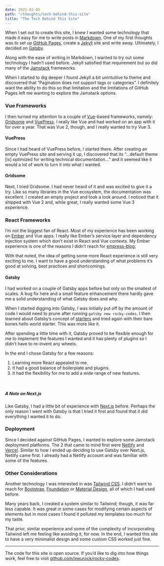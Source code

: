 ```yaml
---
date: 2021-02-05
path: "/thoughts/tech-behind-this-site"
title: "The Tech Behind This Site"
---
```


When I set out to create this site, I knew I wanted some technology that made it
easy for me to write posts in
[Markdown](https://daringfireball.net/projects/markdown/). One of my first
thoughts was to set up [GitHub Pages](https://pages.github.com/), create a
[Jekyll](https://jekyllrb.com/) site and write away. Ultimately, I decided on
[Gatsby](https://www.gatsbyjs.com/).

Along with the ease of writing in Markdown, I wanted to try out some technology
I hadn’t used before. Jekyll satisfied that requirement but so did many of the
[Jamstack](https://jamstack.org) frameworks.

When I started to dig deeper I found Jekyll a bit unintuitive to theme and
discovered that “Pagination does not support tags or categories”. I definitely
want the ability to do this so that limitation and the limitations of GitHub
Pages left me wanting to explore the Jamstack options.

### Vue Frameworks

I then turned my attention to a couple of [Vue](https://vuejs.org)-based
frameworks, namely: [Gridsome](https://gridsome.org) and
[VuePress](https://vuepress.vuejs.org). I really like Vue and had worked on an
app with it for over a year. That was Vue 2, though, and I really wanted to try
Vue 3.

#### VuePress

Since I had heard of VuePress before, I started there. After creating an empty
VuePress site and serving it up, I discovered that its “...default theme [is]
optimized for writing technical documentation...” and it seemed like it would a
lot of work to turn it into what I wanted.

#### Gridsome

Next, I tried Gridsome. I had never heard of it and was excited to give it a
try. Like so many libraries in the Vue ecosystem, the documentation was
excellent. I created an empty project and took a look around. I noticed that it
shipped with Vue 2 and, while great, I really wanted some Vue 3 experience.

### React Frameworks

I’m not the biggest fan of React. Most of my experience has been working on
[Ember](https://emberjs.com) and Vue apps. I really like Ember’s service layer
and dependency injection system which don’t exist in React and Vue contexts. My
Ember experience is one of the reasons I didn’t reach for
[empress-blog](https://empress-blog.netlify.app/);

With that noted, the idea of getting some more React experience is still very
exciting to me. I want to have a good understanding of what problems it’s good
at solving, best practices and shortcomings.

#### Gatsby

I had worked on a couple of Gatsby apps before but only on the smallest of
scales. A bug fix here and a small feature enhancement there hardly gave me a
solid understanding of what Gatsby does and why.

When I started digging into Gatsby, I was initially put off by the amount of
code I would need to prune after running `gatsby new rocky-codes`. I then
learned about Gatsby’s concept of
[starters](https://www.gatsbyjs.com/docs/conceptual/plugins-themes-and-starters/#what-is-a-starter)
and tried again with their bare bones hello world starter. This was more like
it.

After spending a little time with it, Gatsby proved to be flexible enough for me
to implement the features I wanted and it has plenty of plugins so I didn’t have
to re-invent any wheels.

<p class="margin-btm-0">
  In the end I chose Gatsby for a few reasons:
</p>

1. Learning more React appealed to me.
2. It had a good balance of boilerplate and plugins.
3. It had the flexibility for me to add a wide range of new features.

<br>

##### A Note on Next.js

Like Gatsby, I had a little bit of experience with [Next.js](https://nextjs.org)
before. Perhaps the only reason I went with Gatsby is that I tried it first and
found that it did everything I wanted it to do.

### Deployment

Since I decided against GitHub Pages, I wanted to explore some Jamstack
deployment platforms. The 2 that came to mind first were
[Netlify](https://netlify.com) and [Vercel](https://vercel.com). Similar to how
I ended up deciding to use Gatsby over Next.js, Netlify came first. I already
had a Netlify account and was familiar with some of the features.

### Other Considerations

Another technology I was interested in was
[Tailwind CSS](https://tailwindcss.com/). I didn’t want to reach for
[Bootstrap](https://getbootstrap.com/), [Foundation](https://get.foundation/) or
[Material Design](https://material.io/design), all of which I had used before.

Many years back, I created a system similar to Tailwind; though, it was far less
capable. It was great in some cases for modifying certain aspects of elements
but in most cases I found it polluted my templates too much for my taste.

That prior, similar experience and some of the complexity of incorporating
Tailwind left me feeling like avoiding it, for now. In the end, I wanted this
site to have a very minimalist design and some custom CSS worked just fine.

---

The code for this site is open source. If you’d like to dig into how things
work, feel free to visit
[github.com/jneurock/rocky-codes](https://github.com/jneurock/rocky-codes).
